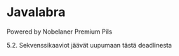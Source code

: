 ﻿Javalabra
=========

Powered by Nobelaner Premium Pils

5.2. Sekvenssikaaviot jäävät uupumaan tästä deadlinesta